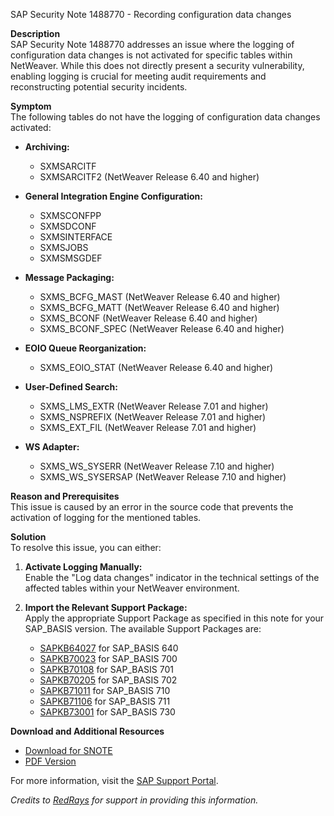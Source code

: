 SAP Security Note 1488770 - Recording configuration data changes

**Description**  
SAP Security Note 1488770 addresses an issue where the logging of configuration data changes is not activated for specific tables within NetWeaver. While this does not directly present a security vulnerability, enabling logging is crucial for meeting audit requirements and reconstructing potential security incidents.

**Symptom**  
The following tables do not have the logging of configuration data changes activated:

- **Archiving:**  
  - SXMSARCITF  
  - SXMSARCITF2 (NetWeaver Release 6.40 and higher)

- **General Integration Engine Configuration:**  
  - SXMSCONFPP  
  - SXMSDCONF  
  - SXMSINTERFACE  
  - SXMSJOBS  
  - SXMSMSGDEF

- **Message Packaging:**  
  - SXMS_BCFG_MAST (NetWeaver Release 6.40 and higher)  
  - SXMS_BCFG_MATT (NetWeaver Release 6.40 and higher)  
  - SXMS_BCONF (NetWeaver Release 6.40 and higher)  
  - SXMS_BCONF_SPEC (NetWeaver Release 6.40 and higher)

- **EOIO Queue Reorganization:**  
  - SXMS_EOIO_STAT (NetWeaver Release 6.40 and higher)

- **User-Defined Search:**  
  - SXMS_LMS_EXTR (NetWeaver Release 7.01 and higher)  
  - SXMS_NSPREFIX (NetWeaver Release 7.01 and higher)  
  - SXMS_EXT_FIL (NetWeaver Release 7.01 and higher)

- **WS Adapter:**  
  - SXMS_WS_SYSERR (NetWeaver Release 7.10 and higher)  
  - SXMS_WS_SYSERSAP (NetWeaver Release 7.10 and higher)

**Reason and Prerequisites**  
This issue is caused by an error in the source code that prevents the activation of logging for the mentioned tables.

**Solution**  
To resolve this issue, you can either:

1. **Activate Logging Manually:**  
   Enable the "Log data changes" indicator in the technical settings of the affected tables within your NetWeaver environment.

2. **Import the Relevant Support Package:**  
   Apply the appropriate Support Package as specified in this note for your SAP_BASIS version. The available Support Packages are:

   - [SAPKB64027](https://me.sap.com/supportpackage/SAPKB64027) for SAP_BASIS 640
   - [SAPKB70023](https://me.sap.com/supportpackage/SAPKB70023) for SAP_BASIS 700
   - [SAPKB70108](https://me.sap.com/supportpackage/SAPKB70108) for SAP_BASIS 701
   - [SAPKB70205](https://me.sap.com/supportpackage/SAPKB70205) for SAP_BASIS 702
   - [SAPKB71011](https://me.sap.com/supportpackage/SAPKB71011) for SAP_BASIS 710
   - [SAPKB71106](https://me.sap.com/supportpackage/SAPKB71106) for SAP_BASIS 711
   - [SAPKB73001](https://me.sap.com/supportpackage/SAPKB73001) for SAP_BASIS 730

**Download and Additional Resources**  
- [Download for SNOTE](https://notesdownloads.sap.com/note/0040000017065622017)
- [PDF Version](https://userapps.support.sap.com/sap/support/sfm/notes/print/0001488770?language=en-US&token=C4A6D4DF04EAB6A5FE0D357DEE3DBD15)

For more information, visit the [SAP Support Portal](https://me.sap.com/).

*Credits to [RedRays](https://redrays.io) for support in providing this information.*